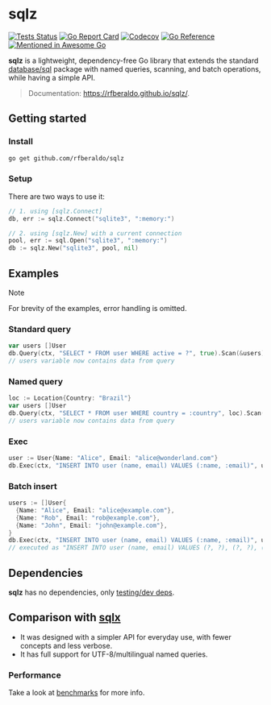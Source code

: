 # sqlz

[![Tests Status](https://github.com/rfberaldo/sqlz/actions/workflows/test.yaml/badge.svg?branch=master)](https://github.com/rfberaldo/sqlz/actions/workflows/test.yaml)
[![Go Report Card](https://goreportcard.com/badge/github.com/rfberaldo/sqlz)](https://goreportcard.com/report/github.com/rfberaldo/sqlz)
[![Codecov](https://codecov.io/github/rfberaldo/sqlz/graph/badge.svg?token=RQI8TCN1IO)](https://codecov.io/github/rfberaldo/sqlz)
[![Go Reference](https://pkg.go.dev/badge/github.com/rfberaldo/sqlz.svg)](https://pkg.go.dev/github.com/rfberaldo/sqlz)
[![Mentioned in Awesome Go](https://awesome.re/mentioned-badge.svg)](https://github.com/avelino/awesome-go)

**sqlz** is a lightweight, dependency-free Go library that extends the standard [database/sql](https://pkg.go.dev/database/sql) package with named queries, scanning, and batch operations, while having a simple API.

> Documentation: https://rfberaldo.github.io/sqlz/.

## Getting started

### Install

```bash
go get github.com/rfberaldo/sqlz
```

### Setup

There are two ways to use it:

```go
// 1. using [sqlz.Connect]
db, err := sqlz.Connect("sqlite3", ":memory:")

// 2. using [sqlz.New] with a current connection
pool, err := sql.Open("sqlite3", ":memory:")
db := sqlz.New("sqlite3", pool, nil)
```

## Examples

> [!NOTE]
> For brevity of the examples, error handling is omitted.

### Standard query

```go
var users []User
db.Query(ctx, "SELECT * FROM user WHERE active = ?", true).Scan(&users)
// users variable now contains data from query
```

### Named query

```go
loc := Location{Country: "Brazil"}
var users []User
db.Query(ctx, "SELECT * FROM user WHERE country = :country", loc).Scan(&users)
// users variable now contains data from query
```

### Exec

```go
user := User{Name: "Alice", Email: "alice@wonderland.com"}
db.Exec(ctx, "INSERT INTO user (name, email) VALUES (:name, :email)", user)
```

### Batch insert

```go
users := []User{
  {Name: "Alice", Email: "alice@example.com"},
  {Name: "Rob", Email: "rob@example.com"},
  {Name: "John", Email: "john@example.com"},
}
db.Exec(ctx, "INSERT INTO user (name, email) VALUES (:name, :email)", users)
// executed as "INSERT INTO user (name, email) VALUES (?, ?), (?, ?), (?, ?)"
```

## Dependencies

**sqlz** has no dependencies, only [testing/dev deps](go.mod).

## Comparison with [sqlx](https://github.com/jmoiron/sqlx)

- It was designed with a simpler API for everyday use, with fewer concepts and less verbose.
- It has full support for UTF-8/multilingual named queries.

### Performance

Take a look at [benchmarks](benchmarks) for more info.
